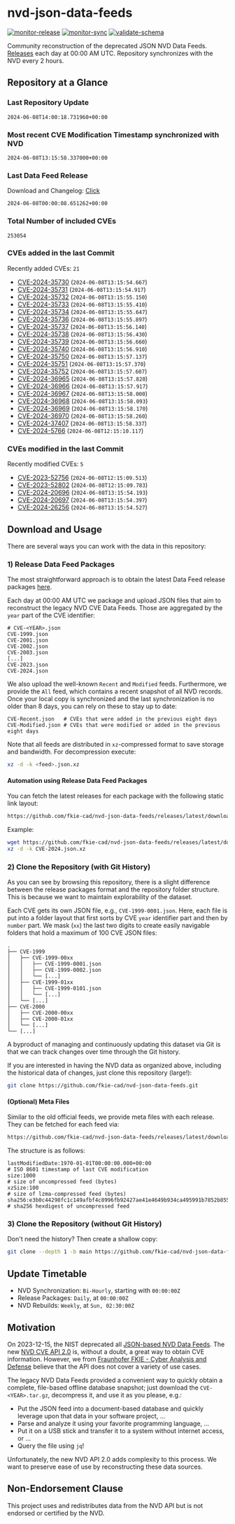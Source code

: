 # nvd-json-data-feeds

[![monitor-release](https://github.com/fkie-cad/nvd-json-data-feeds/actions/workflows/monitor_release.yml/badge.svg)](https://github.com/fkie-cad/nvd-json-data-feeds/actions/workflows/monitor_release.yml)
[![monitor-sync](https://github.com/fkie-cad/nvd-json-data-feeds/actions/workflows/monitor_sync.yml/badge.svg)](https://github.com/fkie-cad/nvd-json-data-feeds/actions/workflows/monitor_sync.yml)
[![validate-schema](https://github.com/fkie-cad/nvd-json-data-feeds/actions/workflows/validate_schema.yml/badge.svg)](https://github.com/fkie-cad/nvd-json-data-feeds/actions/workflows/validate_schema.yml)

Community reconstruction of the deprecated JSON NVD Data Feeds.
[Releases](https://github.com/fkie-cad/nvd-json-data-feeds/releases/latest) each day at 00:00 AM UTC.
Repository synchronizes with the NVD every 2 hours.

## Repository at a Glance

### Last Repository Update

```plain
2024-06-08T14:00:18.731960+00:00
```

### Most recent CVE Modification Timestamp synchronized with NVD

```plain
2024-06-08T13:15:58.337000+00:00
```

### Last Data Feed Release

Download and Changelog: [Click](https://github.com/fkie-cad/nvd-json-data-feeds/releases/latest)

```plain
2024-06-08T00:00:08.651262+00:00
```

### Total Number of included CVEs

```plain
253054
```

### CVEs added in the last Commit

Recently added CVEs: `21`

- [CVE-2024-35730](CVE-2024/CVE-2024-357xx/CVE-2024-35730.json) (`2024-06-08T13:15:54.667`)
- [CVE-2024-35731](CVE-2024/CVE-2024-357xx/CVE-2024-35731.json) (`2024-06-08T13:15:54.917`)
- [CVE-2024-35732](CVE-2024/CVE-2024-357xx/CVE-2024-35732.json) (`2024-06-08T13:15:55.150`)
- [CVE-2024-35733](CVE-2024/CVE-2024-357xx/CVE-2024-35733.json) (`2024-06-08T13:15:55.410`)
- [CVE-2024-35734](CVE-2024/CVE-2024-357xx/CVE-2024-35734.json) (`2024-06-08T13:15:55.647`)
- [CVE-2024-35736](CVE-2024/CVE-2024-357xx/CVE-2024-35736.json) (`2024-06-08T13:15:55.897`)
- [CVE-2024-35737](CVE-2024/CVE-2024-357xx/CVE-2024-35737.json) (`2024-06-08T13:15:56.140`)
- [CVE-2024-35738](CVE-2024/CVE-2024-357xx/CVE-2024-35738.json) (`2024-06-08T13:15:56.430`)
- [CVE-2024-35739](CVE-2024/CVE-2024-357xx/CVE-2024-35739.json) (`2024-06-08T13:15:56.660`)
- [CVE-2024-35740](CVE-2024/CVE-2024-357xx/CVE-2024-35740.json) (`2024-06-08T13:15:56.910`)
- [CVE-2024-35750](CVE-2024/CVE-2024-357xx/CVE-2024-35750.json) (`2024-06-08T13:15:57.137`)
- [CVE-2024-35751](CVE-2024/CVE-2024-357xx/CVE-2024-35751.json) (`2024-06-08T13:15:57.370`)
- [CVE-2024-35752](CVE-2024/CVE-2024-357xx/CVE-2024-35752.json) (`2024-06-08T13:15:57.607`)
- [CVE-2024-36965](CVE-2024/CVE-2024-369xx/CVE-2024-36965.json) (`2024-06-08T13:15:57.820`)
- [CVE-2024-36966](CVE-2024/CVE-2024-369xx/CVE-2024-36966.json) (`2024-06-08T13:15:57.917`)
- [CVE-2024-36967](CVE-2024/CVE-2024-369xx/CVE-2024-36967.json) (`2024-06-08T13:15:58.000`)
- [CVE-2024-36968](CVE-2024/CVE-2024-369xx/CVE-2024-36968.json) (`2024-06-08T13:15:58.093`)
- [CVE-2024-36969](CVE-2024/CVE-2024-369xx/CVE-2024-36969.json) (`2024-06-08T13:15:58.170`)
- [CVE-2024-36970](CVE-2024/CVE-2024-369xx/CVE-2024-36970.json) (`2024-06-08T13:15:58.260`)
- [CVE-2024-37407](CVE-2024/CVE-2024-374xx/CVE-2024-37407.json) (`2024-06-08T13:15:58.337`)
- [CVE-2024-5766](CVE-2024/CVE-2024-57xx/CVE-2024-5766.json) (`2024-06-08T12:15:10.117`)


### CVEs modified in the last Commit

Recently modified CVEs: `5`

- [CVE-2023-52756](CVE-2023/CVE-2023-527xx/CVE-2023-52756.json) (`2024-06-08T12:15:09.513`)
- [CVE-2023-52802](CVE-2023/CVE-2023-528xx/CVE-2023-52802.json) (`2024-06-08T12:15:09.783`)
- [CVE-2024-20696](CVE-2024/CVE-2024-206xx/CVE-2024-20696.json) (`2024-06-08T13:15:54.193`)
- [CVE-2024-20697](CVE-2024/CVE-2024-206xx/CVE-2024-20697.json) (`2024-06-08T13:15:54.397`)
- [CVE-2024-26256](CVE-2024/CVE-2024-262xx/CVE-2024-26256.json) (`2024-06-08T13:15:54.527`)


## Download and Usage

There are several ways you can work with the data in this repository:

### 1) Release Data Feed Packages

The most straightforward approach is to obtain the latest Data Feed release packages [here](https://github.com/fkie-cad/nvd-json-data-feeds/releases/latest).

Each day at 00:00 AM UTC we package and upload JSON files that aim to reconstruct the legacy NVD CVE Data Feeds.
Those are aggregated by the `year` part of the CVE identifier:

```
# CVE-<YEAR>.json
CVE-1999.json
CVE-2001.json
CVE-2002.json
CVE-2003.json
[...]
CVE-2023.json
CVE-2024.json
```

We also upload the well-known `Recent` and `Modified` feeds.
Furthermore, we provide the `All` feed, which contains a recent snapshot of all NVD records.
Once your local copy is synchronized and the last synchronization is no older than 8 days, you can rely on these to stay up to date:

```plain
CVE-Recent.json   # CVEs that were added in the previous eight days
CVE-Modified.json # CVEs that were modified or added in the previous eight days
```

Note that all feeds are distributed in `xz`-compressed format to save storage and bandwidth.
For decompression execute:

```sh
xz -d -k <feed>.json.xz
```

#### Automation using Release Data Feed Packages

You can fetch the latest releases for each package with the following static link layout:

```sh
https://github.com/fkie-cad/nvd-json-data-feeds/releases/latest/download/CVE-<YEAR>.json.xz
```

Example:

```sh
wget https://github.com/fkie-cad/nvd-json-data-feeds/releases/latest/download/CVE-2024.json.xz
xz -d -k CVE-2024.json.xz
```

### 2) Clone the Repository (with Git History)

As you can see by browsing this repository, there is a slight difference between the release packages format and the repository folder structure.
This is because we want to maintain explorability of the dataset.

Each CVE gets its own JSON file, e.g., `CVE-1999-0001.json`.
Here, each file is put into a folder layout that first sorts by CVE `year` identifier part and then by `number` part.
We mask (`xx`) the last two digits to create easily navigable folders that hold a maximum of 100 CVE JSON files:

```plain
.
├── CVE-1999
│   ├── CVE-1999-00xx
│   │   ├── CVE-1999-0001.json
│   │   ├── CVE-1999-0002.json
│   │   └── [...]
│   ├── CVE-1999-01xx
│   │   ├── CVE-1999-0101.json
│   │   └── [...]
│   └── [...]
├── CVE-2000
│   ├── CVE-2000-00xx
│   ├── CVE-2000-01xx
│   └── [...]
└── [...]
```

A byproduct of managing and continuously updating this dataset via Git is that we can track changes over time through the Git history.

If you are interested in having the NVD data as organized above, including the historical data of changes, just clone this repository (large!):

```sh
git clone https://github.com/fkie-cad/nvd-json-data-feeds.git
```

#### (Optional) Meta Files

Similar to the old official feeds, we provide meta files with each release. They can be fetched for each feed via:

```sh
https://github.com/fkie-cad/nvd-json-data-feeds/releases/latest/download/CVE-<YEAR>.meta
```

The structure is as follows:

```plain
lastModifiedDate:1970-01-01T00:00:00.000+00:00                          # ISO 8601 timestamp of last CVE modification
size:1000                                                               # size of uncompressed feed (bytes)
xzSize:100                                                              # size of lzma-compressed feed (bytes)
sha256:e3b0c44298fc1c149afbf4c8996fb92427ae41e4649b934ca495991b7852b855 # sha256 hexdigest of uncompressed feed
```

### 3) Clone the Repository (without Git History)

Don't need the history? Then create a shallow copy:

```sh
git clone --depth 1 -b main https://github.com/fkie-cad/nvd-json-data-feeds.git
```


## Update Timetable

* NVD Synchronization: `Bi-Hourly`, starting with `00:00:00Z`
* Release Packages: `Daily`, at `00:00:00Z`
* NVD Rebuilds: `Weekly`, at `Sun, 02:30:00Z`


## Motivation

On 2023-12-15, the NIST deprecated all [JSON-based NVD Data Feeds](https://nvd.nist.gov/vuln/data-feeds#divRetirementBanner-1).
The new [NVD CVE API 2.0](https://nvd.nist.gov/developers/vulnerabilities) is, without a doubt, a great way to obtain CVE information.
However, we from [Fraunhofer FKIE - Cyber Analysis and Defense](https://www.fkie.fraunhofer.de/en/departments/cad.html) believe that the API does not cover a variety of use cases.

The legacy NVD Data Feeds provided a convenient way to quickly obtain a complete, file-based offline database snapshot; just download the `CVE-<YEAR>.tar.gz`, decompress it, and use it as you please, e.g.:

- Put the JSON feed into a document-based database and quickly leverage upon that data in your software project, ...
- Parse and analyze it using your favorite programming language, ...
- Put it on a USB stick and transfer it to a system without internet access, or ...
- Query the file using `jq`!

Unfortunately, the new NVD API 2.0 adds complexity to this process.
We want to preserve ease of use by reconstructing these data sources.

## Non-Endorsement Clause

This project uses and redistributes data from the NVD API but is not endorsed or certified by the NVD.